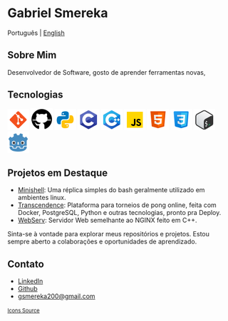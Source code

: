# Gabriel Smereka

Português | [English](https://github.com/gsmereka/gsmereka/blob/main/README_en.md)  

## Sobre Mim

Desenvolvedor de Software, gosto de aprender ferramentas novas,

## Tecnologias

![git](https://github.com/gsmereka/gsmereka/blob/main/readme_content/icon_git.png?raw=true)
![github](https://github.com/gsmereka/gsmereka/blob/main/readme_content/icon_github.png?raw=true)
![python](./readme_content/icon_python.png)
![c](https://github.com/gsmereka/gsmereka/blob/main/readme_content/icon_c.png?raw=true)
![c++](./readme_content/cpp.png)
![javascript](./readme_content/icon_js.png)
![html](./readme_content/icon_html.png)
![css](./readme_content/icon_css3.png)
![bash](https://github.com/gsmereka/gsmereka/blob/main/readme_content/icon_bash.png?raw=true)
<img src="./readme_content/Godot_icon.svg" alt="godot" width="48
" height="48">



## Projetos em Destaque


- [Minishell](https://github.com/gsmereka/Minishell): Uma réplica simples do bash geralmente utilizado em ambientes linux.
- [Transcendence](https://github.com/gsmereka/transcendence): Plataforma para torneios de pong online, feita com Docker, PostgreSQL, Python e outras tecnologias, pronto pra Deploy.
- [WebServ](https://github.com/gsmereka/WebServ): Servidor Web semelhante ao NGINX feito em C++.

Sinta-se à vontade para explorar meus repositórios e projetos. Estou sempre aberto a colaborações e oportunidades de aprendizado.

## Contato

- [LinkedIn](https://www.linkedin.com/in/gabriel-smereka-3720a523b)
- [Github](https://github.com/gsmereka)
- gsmereka200@gmail.com

<small>[Icons Source](https://icons8.com/)</small>
